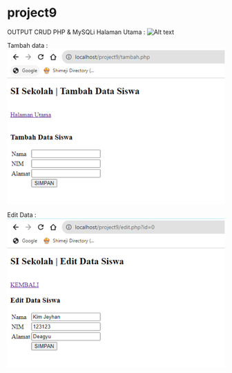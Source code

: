 # project9 
OUTPUT CRUD PHP & MySQLi
Halaman Utama : 
![Alt text](halaman_utama.PNG)

Tambah data :
![Alt text](tambah_data.PNG)

Edit Data :
![Alt text](edit_data.PNG)
